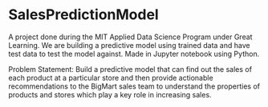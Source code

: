 # SalesPredictionModel
A project done during the MIT Applied Data Science Program under Great Learning.  We are building a predictive model using trained data and have test data to test the model against. Made in Jupyter notebook using Python. 

Problem Statement: Build a predictive model that can find out the sales of each product at a particular store and then provide actionable recommendations to the BigMart sales team to understand the properties of products and stores which play a key role in increasing sales.
